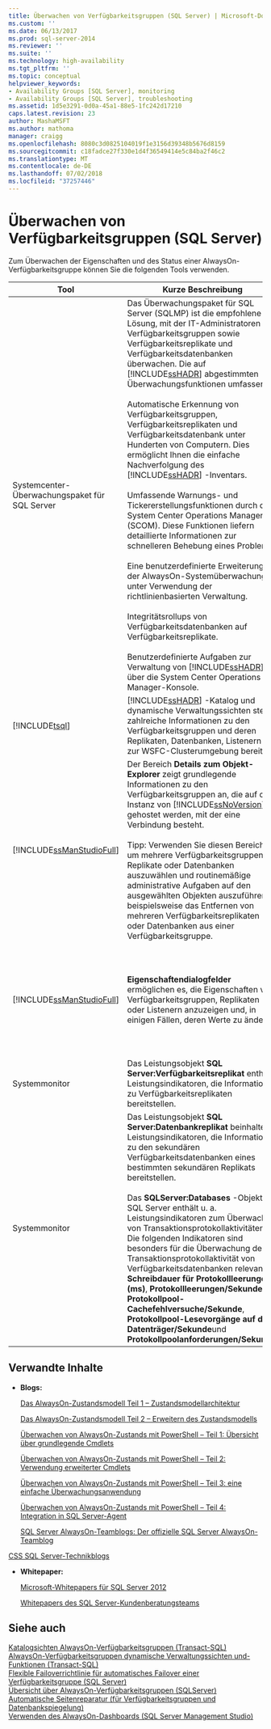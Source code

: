 ```yaml
---
title: Überwachen von Verfügbarkeitsgruppen (SQL Server) | Microsoft-Dokumentation
ms.custom: ''
ms.date: 06/13/2017
ms.prod: sql-server-2014
ms.reviewer: ''
ms.suite: ''
ms.technology: high-availability
ms.tgt_pltfrm: ''
ms.topic: conceptual
helpviewer_keywords:
- Availability Groups [SQL Server], monitoring
- Availability Groups [SQL Server], troubleshooting
ms.assetid: 1d5e3291-0d0a-45a1-88e5-1fc242d17210
caps.latest.revision: 23
author: MashaMSFT
ms.author: mathoma
manager: craigg
ms.openlocfilehash: 8080c3d0825104019f1e3156d39348b5676d8159
ms.sourcegitcommit: c18fadce27f330e1d4f36549414e5c84ba2f46c2
ms.translationtype: MT
ms.contentlocale: de-DE
ms.lasthandoff: 07/02/2018
ms.locfileid: "37257446"
---
```

# <a name="monitoring-of-availability-groups-sql-server"></a>Überwachen von Verfügbarkeitsgruppen (SQL Server)
  Zum Überwachen der Eigenschaften und des Status einer AlwaysOn-Verfügbarkeitsgruppe können Sie die folgenden Tools verwenden.  
  
|Tool|Kurze Beschreibung|Links|  
|----------|-----------------------|-----------|  
|Systemcenter-Überwachungspaket für SQL Server|Das Überwachungspaket für SQL Server (SQLMP) ist die empfohlene Lösung, mit der IT-Administratoren Verfügbarkeitsgruppen sowie Verfügbarkeitsreplikate und Verfügbarkeitsdatenbanken überwachen. Die auf [!INCLUDE[ssHADR](../../../includes/sshadr-md.md)] abgestimmten Überwachungsfunktionen umfassen:<br /><br /> Automatische Erkennung von Verfügbarkeitsgruppen, Verfügbarkeitsreplikaten und Verfügbarkeitsdatenbank unter Hunderten von Computern. Dies ermöglicht Ihnen die einfache Nachverfolgung des [!INCLUDE[ssHADR](../../../includes/sshadr-md.md)] -Inventars.<br /><br /> Umfassende Warnungs- und Tickererstellungsfunktionen durch den System Center Operations Manager (SCOM). Diese Funktionen liefern detaillierte Informationen zur schnelleren Behebung eines Problems.<br /><br /> Eine benutzerdefinierte Erweiterung der AlwaysOn-Systemüberwachung unter Verwendung der richtlinienbasierten Verwaltung.<br /><br /> Integritätsrollups von Verfügbarkeitsdatenbanken auf Verfügbarkeitsreplikate.<br /><br /> Benutzerdefinierte Aufgaben zur Verwaltung von [!INCLUDE[ssHADR](../../../includes/sshadr-md.md)] über die System Center Operations Manager-Konsole.|Hier können Sie das Überwachungspaket (SQLServerMP.msi) und das *SQL Server Management Pack-Handbuch für System Center Operations Manager* (SQLServerMPGuide.doc) herunterladen:<br /><br /> [Systemcenter-Überwachungspaket für SQL Server](http://www.microsoft.com/download/details.aspx?displaylang=en&id=10631)|  
|[!INCLUDE[tsql](../../../includes/tsql-md.md)]|[!INCLUDE[ssHADR](../../../includes/sshadr-md.md)] -Katalog und dynamische Verwaltungssichten stellen zahlreiche Informationen zu den Verfügbarkeitsgruppen und deren Replikaten, Datenbanken, Listenern und zur WSFC-Clusterumgebung bereit.|[Überwachen von Verfügbarkeitsgruppen &#40;Transact-SQL&#41;](monitor-availability-groups-transact-sql.md)|  
|[!INCLUDE[ssManStudioFull](../../../includes/ssmanstudiofull-md.md)]|Der Bereich **Details zum Objekt-Explorer** zeigt grundlegende Informationen zu den Verfügbarkeitsgruppen an, die auf der Instanz von [!INCLUDE[ssNoVersion](../../../includes/ssnoversion-md.md)] gehostet werden, mit der eine Verbindung besteht.<br /><br /> Tipp: Verwenden Sie diesen Bereich, um mehrere Verfügbarkeitsgruppen, Replikate oder Datenbanken auszuwählen und routinemäßige administrative Aufgaben auf den ausgewählten Objekten auszuführen, beispielsweise das Entfernen von mehreren Verfügbarkeitsreplikaten oder Datenbanken aus einer Verfügbarkeitsgruppe.|[Verwenden der Details zum Objekt-Explorer zum Überwachen von Verfügbarkeitsgruppen &#40;SQL Server Management Studio&#41;](use-object-explorer-details-to-monitor-availability-groups.md)|  
|[!INCLUDE[ssManStudioFull](../../../includes/ssmanstudiofull-md.md)]|**Eigenschaftendialogfelder** ermöglichen es, die Eigenschaften von Verfügbarkeitsgruppen, Replikaten oder Listenern anzuzeigen und, in einigen Fällen, deren Werte zu ändern.|[Anzeigen von Verfügbarkeitsgruppeneigenschaften &#40;SQL Server&#41;](view-availability-group-properties-sql-server.md)<br /><br /> [Anzeigen von Verfügbarkeitsreplikateigenschaften &#40;SQL Server&#41;](view-availability-replica-properties-sql-server.md)<br /><br /> [Anzeigen von Eigenschaften des Verfügbarkeitsgruppenlisteners &#40;SQL Server&#41;](view-availability-group-listener-properties-sql-server.md)|  
|Systemmonitor|Das Leistungsobjekt **SQL Server:Verfügbarkeitsreplikat** enthält Leistungsindikatoren, die Informationen zu Verfügbarkeitsreplikaten bereitstellen.|[SQL Server, Verfügbarkeitsreplikat](../../../relational-databases/performance-monitor/sql-server-availability-replica.md)|  
|Systemmonitor|Das Leistungsobjekt **SQL Server:Datenbankreplikat** beinhaltet Leistungsindikatoren, die Informationen zu den sekundären Verfügbarkeitsdatenbanken eines bestimmten sekundären Replikats bereitstellen.<br /><br /> Das **SQLServer:Databases** -Objekt in SQL Server enthält u. a. Leistungsindikatoren zum Überwachen von Transaktionsprotokollaktivitäten. Die folgenden Indikatoren sind besonders für die Überwachung der Transaktionsprotokollaktivität von Verfügbarkeitsdatenbanken relevant: **Schreibdauer für Protokollleerungen (ms)**, **Protokollleerungen/Sekunde**, **Protokollpool-Cachefehlversuche/Sekunde**, **Protokollpool-Lesevorgänge auf dem Datenträger/Sekunde**und **Protokollpoolanforderungen/Sekunde**.|[SQL Server, Datenbankreplikat](../../../relational-databases/performance-monitor/sql-server-database-replica.md) und [SQL Server, Datenbank-Objekt](../../../relational-databases/performance-monitor/sql-server-databases-object.md)|  
  
##  <a name="RelatedContent"></a> Verwandte Inhalte  
  
-   **Blogs:**  
  
     [Das AlwaysOn-Zustandsmodell Teil 1 – Zustandsmodellarchitektur](http://blogs.msdn.com/b/sqlalwayson/archive/2012/02/09/overview-of-the-alwayson-manageability-health-model.aspx)  
  
     [Das AlwaysOn-Zustandsmodell Teil 2 – Erweitern des Zustandsmodells](http://blogs.msdn.com/b/sqlalwayson/archive/2012/02/13/extending-the-alwayson-health-model.aspx)  
  
     [Überwachen von AlwaysOn-Zustands mit PowerShell – Teil 1: Übersicht über grundlegende Cmdlets](http://blogs.msdn.com/b/sqlalwayson/archive/2012/02/13/monitoring-alwayson-health-with-powershell-part-1.aspx)  
  
     [Überwachen von AlwaysOn-Zustands mit PowerShell – Teil 2: Verwendung erweiterter Cmdlets](http://blogs.msdn.com/b/sqlalwayson/archive/2012/02/13/monitoring-alwayson-health-with-powershell-part-2.aspx)  
  
     [Überwachen von AlwaysOn-Zustands mit PowerShell – Teil 3: eine einfache Überwachungsanwendung](http://blogs.msdn.com/b/sqlalwayson/archive/2012/02/15/monitoring-alwayson-health-with-powershell-part-3.aspx)  
  
     [Überwachen von AlwaysOn-Zustands mit PowerShell – Teil 4: Integration in SQL Server-Agent](http://blogs.msdn.com/b/sqlalwayson/archive/2012/02/15/the-always-on-health-model-part-4.aspx)  
  
     [SQL Server AlwaysOn-Teamblogs: Der offizielle SQL Server AlwaysOn-Teamblog](http://blogs.msdn.com/b/sqlalwayson/)  
  
     
  [CSS SQL Server-Technikblogs](http://blogs.msdn.com/b/psssql/)  
  
-   **Whitepaper:**  
  
     [Microsoft-Whitepapers für SQL Server 2012](http://msdn.microsoft.com/library/hh403491.aspx)  
  
     [Whitepapers des SQL Server-Kundenberatungsteams](http://sqlcat.com/)  
  
## <a name="see-also"></a>Siehe auch  
 [Katalogsichten AlwaysOn-Verfügbarkeitsgruppen &#40;Transact-SQL&#41;](/sql/relational-databases/system-catalog-views/always-on-availability-groups-catalog-views-transact-sql)   
 [AlwaysOn-Verfügbarkeitsgruppen dynamische Verwaltungssichten und-Funktionen &#40;Transact-SQL&#41;](/sql/relational-databases/system-dynamic-management-views/always-on-availability-groups-dynamic-management-views-functions)   
 [Flexible Failoverrichtlinie für automatisches Failover einer Verfügbarkeitsgruppe (SQL Server)](flexible-automatic-failover-policy-availability-group.md)   
 [Übersicht über AlwaysOn-Verfügbarkeitsgruppen &#40;SQLServer&#41;](overview-of-always-on-availability-groups-sql-server.md)   
 [Automatische Seitenreparatur &#40;für Verfügbarkeitsgruppen und Datenbankspiegelung&#41;](../../../sql-server/failover-clusters/automatic-page-repair-availability-groups-database-mirroring.md)   
 [Verwenden des AlwaysOn-Dashboards &#40;SQL Server Management Studio&#41;](use-the-always-on-dashboard-sql-server-management-studio.md)  
  
  
